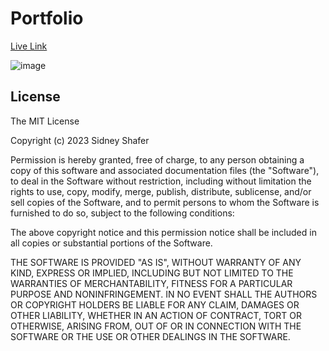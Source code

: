 # Portfolio
[Live Link](https://sidney-shafer.netlify.app/)

![image](https://github.com/sidneyshafer/portfolio/assets/66838571/82c11b56-ff8e-4d00-a5c5-5cc503daebfc)

## License
The MIT License

Copyright (c) 2023 Sidney Shafer

Permission is hereby granted, free of charge, to any person obtaining a copy of this software and associated documentation files (the "Software"), to deal in the Software without restriction, including without limitation the rights to use, copy, modify, merge, publish, distribute, sublicense, and/or sell copies of the Software, and to permit persons to whom the Software is furnished to do so, subject to the following conditions:

The above copyright notice and this permission notice shall be included in all copies or substantial portions of the Software.

THE SOFTWARE IS PROVIDED "AS IS", WITHOUT WARRANTY OF ANY KIND, EXPRESS OR IMPLIED, INCLUDING BUT NOT LIMITED TO THE WARRANTIES OF MERCHANTABILITY, FITNESS FOR A PARTICULAR PURPOSE AND NONINFRINGEMENT. IN NO EVENT SHALL THE AUTHORS OR COPYRIGHT HOLDERS BE LIABLE FOR ANY CLAIM, DAMAGES OR OTHER LIABILITY, WHETHER IN AN ACTION OF CONTRACT, TORT OR OTHERWISE, ARISING FROM, OUT OF OR IN CONNECTION WITH THE SOFTWARE OR THE USE OR OTHER DEALINGS IN THE SOFTWARE.
